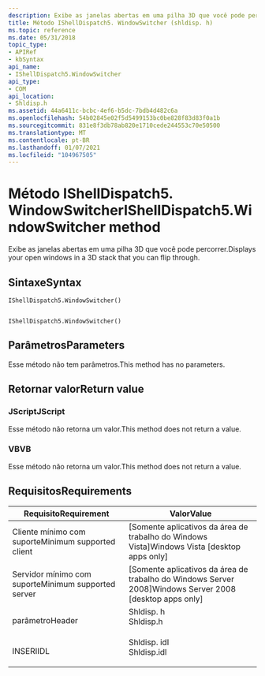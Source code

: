 ```yaml
---
description: Exibe as janelas abertas em uma pilha 3D que você pode percorrer.
title: Método IShellDispatch5. WindowSwitcher (shldisp. h)
ms.topic: reference
ms.date: 05/31/2018
topic_type:
- APIRef
- kbSyntax
api_name:
- IShellDispatch5.WindowSwitcher
api_type:
- COM
api_location:
- Shldisp.h
ms.assetid: 44a6411c-bcbc-4ef6-b5dc-7bdb4d482c6a
ms.openlocfilehash: 54b02845e02f5d5499153bc0be828f83d83f0a1b
ms.sourcegitcommit: 831e8f3db78ab820e1710cede244553c70e50500
ms.translationtype: MT
ms.contentlocale: pt-BR
ms.lasthandoff: 01/07/2021
ms.locfileid: "104967505"
---
```

# <a name="ishelldispatch5windowswitcher-method"></a><span data-ttu-id="dce9f-103">Método IShellDispatch5. WindowSwitcher</span><span class="sxs-lookup"><span data-stu-id="dce9f-103">IShellDispatch5.WindowSwitcher method</span></span>

<span data-ttu-id="dce9f-104">Exibe as janelas abertas em uma pilha 3D que você pode percorrer.</span><span class="sxs-lookup"><span data-stu-id="dce9f-104">Displays your open windows in a 3D stack that you can flip through.</span></span>

## <a name="syntax"></a><span data-ttu-id="dce9f-105">Sintaxe</span><span class="sxs-lookup"><span data-stu-id="dce9f-105">Syntax</span></span>


```JScript
IShellDispatch5.WindowSwitcher()
```


```VB

IShellDispatch5.WindowSwitcher()
```





## <a name="parameters"></a><span data-ttu-id="dce9f-106">Parâmetros</span><span class="sxs-lookup"><span data-stu-id="dce9f-106">Parameters</span></span>

<span data-ttu-id="dce9f-107">Esse método não tem parâmetros.</span><span class="sxs-lookup"><span data-stu-id="dce9f-107">This method has no parameters.</span></span>

## <a name="return-value"></a><span data-ttu-id="dce9f-108">Retornar valor</span><span class="sxs-lookup"><span data-stu-id="dce9f-108">Return value</span></span>

### <a name="jscript"></a><span data-ttu-id="dce9f-109">JScript</span><span class="sxs-lookup"><span data-stu-id="dce9f-109">JScript</span></span>

<span data-ttu-id="dce9f-110">Esse método não retorna um valor.</span><span class="sxs-lookup"><span data-stu-id="dce9f-110">This method does not return a value.</span></span>

### <a name="vb"></a><span data-ttu-id="dce9f-111">VB</span><span class="sxs-lookup"><span data-stu-id="dce9f-111">VB</span></span>

<span data-ttu-id="dce9f-112">Esse método não retorna um valor.</span><span class="sxs-lookup"><span data-stu-id="dce9f-112">This method does not return a value.</span></span>

## <a name="requirements"></a><span data-ttu-id="dce9f-113">Requisitos</span><span class="sxs-lookup"><span data-stu-id="dce9f-113">Requirements</span></span>



| <span data-ttu-id="dce9f-114">Requisito</span><span class="sxs-lookup"><span data-stu-id="dce9f-114">Requirement</span></span> | <span data-ttu-id="dce9f-115">Valor</span><span class="sxs-lookup"><span data-stu-id="dce9f-115">Value</span></span> |
|-------------------------------------|----------------------------------------------------------------------------------------|
| <span data-ttu-id="dce9f-116">Cliente mínimo com suporte</span><span class="sxs-lookup"><span data-stu-id="dce9f-116">Minimum supported client</span></span><br/> | <span data-ttu-id="dce9f-117">\[Somente aplicativos da área de trabalho do Windows Vista\]</span><span class="sxs-lookup"><span data-stu-id="dce9f-117">Windows Vista \[desktop apps only\]</span></span><br/>                                         |
| <span data-ttu-id="dce9f-118">Servidor mínimo com suporte</span><span class="sxs-lookup"><span data-stu-id="dce9f-118">Minimum supported server</span></span><br/> | <span data-ttu-id="dce9f-119">\[Somente aplicativos da área de trabalho do Windows Server 2008\]</span><span class="sxs-lookup"><span data-stu-id="dce9f-119">Windows Server 2008 \[desktop apps only\]</span></span><br/>                                   |
| <span data-ttu-id="dce9f-120">parâmetro</span><span class="sxs-lookup"><span data-stu-id="dce9f-120">Header</span></span><br/>                   | <dl> <span data-ttu-id="dce9f-121"><dt>Shldisp. h</dt></span><span class="sxs-lookup"><span data-stu-id="dce9f-121"><dt>Shldisp.h</dt></span></span> </dl>   |
| <span data-ttu-id="dce9f-122">INSERI</span><span class="sxs-lookup"><span data-stu-id="dce9f-122">IDL</span></span><br/>                      | <dl> <span data-ttu-id="dce9f-123"><dt>Shldisp. idl</dt></span><span class="sxs-lookup"><span data-stu-id="dce9f-123"><dt>Shldisp.idl</dt></span></span> </dl> |



 

 




